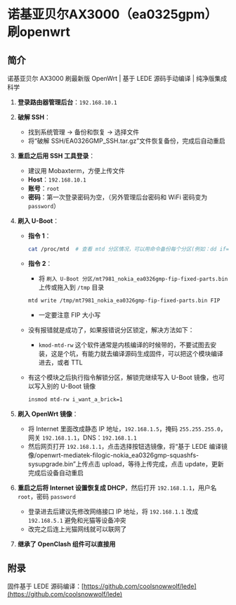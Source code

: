 # 诺基亚贝尔AX3000（ea0325gpm）刷openwrt

## 简介

诺基亚贝尔 AX3000 刷最新版 OpenWrt | 基于 LEDE 源码手动编译 | 纯净版集成科学

1. **登录路由器管理后台**：`192.168.10.1`

2. **破解 SSH**：
   - 找到系统管理 -> 备份和恢复 -> 选择文件
   - 将“破解 SSH/EA0326GMP_SSH.tar.gz”文件恢复备份，完成后自动重启

3. **重启之后用 SSH 工具登录**：
   - 建议用 Mobaxterm，方便上传文件
   - **Host**：`192.168.10.1`
   - **账号**：`root`
   - **密码**：第一次登录密码为空，（另外管理后台密码和 WiFi 密码变为 `password`）

4. **刷入 U-Boot**：
   - **指令 1**：
     ```bash
     cat /proc/mtd  # 查看 mtd 分区情况，可以用命令备份每个分区(例如：dd if=/dev/mtd1 of=/tmp/firmware_backup.bin)
     ```
   - **指令 2**：
     - 将 `刷入 U-Boot 分区/mt7981_nokia_ea0326gmp-fip-fixed-parts.bin` 上传或拖入到 `/tmp` 目录
     ```bash
     mtd write /tmp/mt7981_nokia_ea0326gmp-fip-fixed-parts.bin FIP
     ```
     - 一定要注意 FIP 大小写

   - 没有报错就是成功了，如果报错说分区锁定，解决方法如下：
     - `kmod-mtd-rw` 这个软件通常是内核编译的时候带的，不要试图去安装，这是个坑，有能力就去编译源码生成固件，可以把这个模块编译进去，或者 TTL

   - 有这个模块之后执行指令解锁分区，解锁完继续写入 U-Boot 镜像，也可以写入别的 U-Boot 镜像
     ```bash
     insmod mtd-rw i_want_a_brick=1
     ```

5. **刷入 OpenWrt 镜像**：
   - 将 Internet 里面改成静态 IP 地址，`192.168.1.5`，掩码 `255.255.255.0`，网关 `192.168.1.1`，DNS：`192.168.1.1`
   - 然后网页打开 `192.168.1.1`，点击选择按钮选镜像，将“基于 LEDE 编译镜像/openwrt-mediatek-filogic-nokia_ea0326gmp-squashfs-sysupgrade.bin”上传点击 upload，等待上传完成，点击 update，更新完成后设备自动重启

6. **重启之后将 Internet 设置恢复成 DHCP**，然后打开 `192.168.1.1`，用户名 `root`，密码 `password`
   - 登录进去后建议先修改网络接口 IP 地址，将 `192.168.1.1` 改成 `192.168.5.1` 避免和光猫等设备冲突
   - 改完之后连上光猫网线就可以联网了

7. **继承了 OpenClash 组件可以直接用**

## 附录

固件基于 LEDE 源码编译：[https://github.com/coolsnowwolf/lede](https://github.com/coolsnowwolf/lede)
